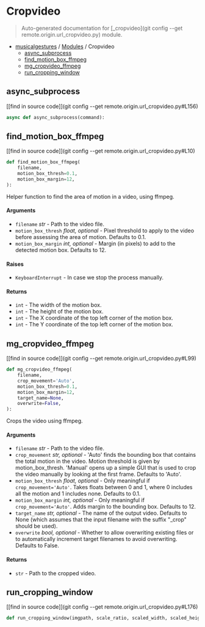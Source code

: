 # Cropvideo

> Auto-generated documentation for [_cropvideo](git config --get remote.origin.url_cropvideo.py) module.

- [musicalgestures](README.md#musicalgestures-index) / [Modules](MODULES.md#musicalgestures-modules) / Cropvideo
    - [async_subprocess](#async_subprocess)
    - [find_motion_box_ffmpeg](#find_motion_box_ffmpeg)
    - [mg_cropvideo_ffmpeg](#mg_cropvideo_ffmpeg)
    - [run_cropping_window](#run_cropping_window)

## async_subprocess

[[find in source code]](git config --get remote.origin.url_cropvideo.py#L156)

```python
async def async_subprocess(command):
```

## find_motion_box_ffmpeg

[[find in source code]](git config --get remote.origin.url_cropvideo.py#L10)

```python
def find_motion_box_ffmpeg(
    filename,
    motion_box_thresh=0.1,
    motion_box_margin=12,
):
```

Helper function to find the area of motion in a video, using ffmpeg.

#### Arguments

- `filename` *str* - Path to the video file.
- `motion_box_thresh` *float, optional* - Pixel threshold to apply to the video before assessing the area of motion. Defaults to 0.1.
- `motion_box_margin` *int, optional* - Margin (in pixels) to add to the detected motion box. Defaults to 12.

#### Raises

- `KeyboardInterrupt` - In case we stop the process manually.

#### Returns

- `int` - The width of the motion box.
- `int` - The height of the motion box.
- `int` - The X coordinate of the top left corner of the motion box.
- `int` - The Y coordinate of the top left corner of the motion box.

## mg_cropvideo_ffmpeg

[[find in source code]](git config --get remote.origin.url_cropvideo.py#L99)

```python
def mg_cropvideo_ffmpeg(
    filename,
    crop_movement='Auto',
    motion_box_thresh=0.1,
    motion_box_margin=12,
    target_name=None,
    overwrite=False,
):
```

Crops the video using ffmpeg.

#### Arguments

- `filename` *str* - Path to the video file.
- `crop_movement` *str, optional* - 'Auto' finds the bounding box that contains the total motion in the video. Motion threshold is given by motion_box_thresh. 'Manual' opens up a simple GUI that is used to crop the video manually by looking at the first frame. Defaults to 'Auto'.
- `motion_box_thresh` *float, optional* - Only meaningful if `crop_movement='Auto'`. Takes floats between 0 and 1, where 0 includes all the motion and 1 includes none. Defaults to 0.1.
- `motion_box_margin` *int, optional* - Only meaningful if `crop_movement='Auto'`. Adds margin to the bounding box. Defaults to 12.
- `target_name` *str, optional* - The name of the output video. Defaults to None (which assumes that the input filename with the suffix "_crop" should be used).
- `overwrite` *bool, optional* - Whether to allow overwriting existing files or to automatically increment target filenames to avoid overwriting. Defaults to False.

#### Returns

- `str` - Path to the cropped video.

## run_cropping_window

[[find in source code]](git config --get remote.origin.url_cropvideo.py#L176)

```python
def run_cropping_window(imgpath, scale_ratio, scaled_width, scaled_height):
```
